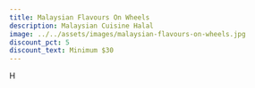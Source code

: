 ```yaml
---
title: Malaysian Flavours On Wheels
description: Malaysian Cuisine Halal
image: ../../assets/images/malaysian-flavours-on-wheels.jpg
discount_pct: 5
discount_text: Minimum $30
---
```

H
